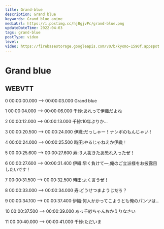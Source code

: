 ```yaml
---
title: Grand-blue
description: Grand blue
keywords: Grand blue anime
mediaUrl: https://i.postimg.cc/hjBgjvPc/grand-blue.png
updateDateTime: 2022-04-03
tags: grand-blue
postType: video
level:
video: https://firebasestorage.googleapis.com/v0/b/kyomo-1590f.appspot.com/o/grand%20blue.mp4?alt=media&token=2d891c99-649d-4506-ba02-b38c815cdbfe
---
```


# Grand blue
## WEBVTT

0
00:00:00.000 --> 00:00:03.000
Grand blue

1
00:00:04.000 --> 00:00:06.000
千紗:あれって伊織だよね

2
00:00:12.000 --> 00:00:13.000
千紗:10年ぶりか…

3
00:00:20.500 --> 00:00:24.000
伊織:だっしゃー！ナンボのもんじゃい！

4
00:00:24.000 --> 00:00:25.500
時田:やるじゃねえか伊織！

5
00:00:25.600 --> 00:00:27.600
寿:３人抜きたあ恐れ入ったぜ！

6
00:00:27.600 --> 00:00:31.400
伊織:早く負けて―,俺のご立派様をお披露目したいです！

7
00:00:31.500 --> 00:00:32.500
時田:よく言うぜ！

8
00:00:33.000 --> 00:00:34.000
寿:どうせつまようじだろ？

9
00:00:34.100 --> 00:00:37.400
伊織:何人かかってこようとも俺のパンツは…

10
00:00:37.500 --> 00:00:39.000
あっ千紗ちゃんおかえりなさい

11
00:00:40.000 --> 00:00:41.000
千紗:ただいま
